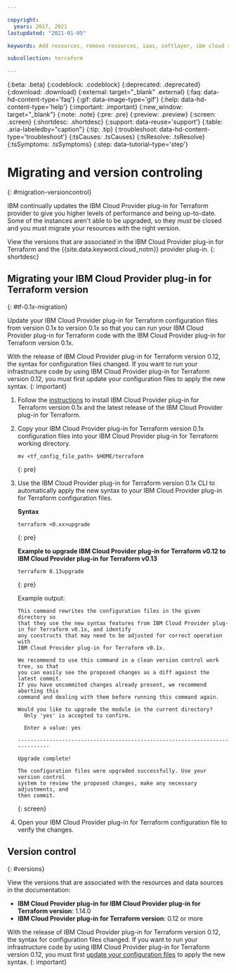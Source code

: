 ```yaml
---

copyright:
  years: 2017, 2021
lastupdated: "2021-01-05"

keywords: Add resources, remove resources, iaas, softlayer, ibm cloud resources, ibm cloud services, IBM Cloud Provider plug-in for Terraform, provision resources

subcollection: terraform

---
```


{:beta: .beta}
{:codeblock: .codeblock}
{:deprecated: .deprecated}
{:download: .download}
{:external: target="_blank" .external}
{:faq: data-hd-content-type='faq'}
{:gif: data-image-type='gif'}
{:help: data-hd-content-type='help'}
{:important: .important}
{:new_window: target="_blank"}
{:note: .note}
{:pre: .pre}
{:preview: .preview}
{:screen: .screen}
{:shortdesc: .shortdesc}
{:support: data-reuse='support'}
{:table: .aria-labeledby="caption"}
{:tip: .tip}
{:troubleshoot: data-hd-content-type='troubleshoot'}
{:tsCauses: .tsCauses}
{:tsResolve: .tsResolve}
{:tsSymptoms: .tsSymptoms}
{:step: data-tutorial-type='step'}



# Migrating and version controling
{: #migration-versioncontrol}

IBM continually updates the IBM Cloud Provider plug-in for Terraform provider to give you higher levels of performance and being up-to-date. Some of the instances aren't able to be upgraded, so they must be closed and you must migrate your resources with the right version.

View the versions that are associated in the IBM Cloud Provider plug-in for Terraform and the {{site.data.keyword.cloud_notm}} provider plug-in.
{: shortdesc}

## Migrating your IBM Cloud Provider plug-in for Terraform version
{: #tf-0.1x-migration}
  
Update your IBM Cloud Provider plug-in for Terraform configuration files from version 0.1x to version 0.1x so that you can run your IBM Cloud Provider plug-in for Terraform code with the IBM Cloud Provider plug-in for Terraform version 0.1x. 

With the release of IBM Cloud Provider plug-in for Terraform version 0.12, the syntax for configuration files changed. If you want to run your infrastructure code by using IBM Cloud Provider plug-in for Terraform version 0.12, you must first update your configuration files to apply the new syntax. 
{: important}

1. Follow the [instructions](/docs/terraform?topic=terraform-setup_cli#install_cli) to install IBM Cloud Provider plug-in for Terraform version 0.1x and the latest release of the IBM Cloud Provider plug-in for Terraform. 
2. Copy your IBM Cloud Provider plug-in for Terraform version 0.1x configuration files into your IBM Cloud Provider plug-in for Terraform working directory. 
   ```
   mv <tf_config_file_path> $HOME/terraform
   ```
   {: pre}
   
3. Use the IBM Cloud Provider plug-in for Terraform version 0.1x CLI to automatically apply the new syntax to your IBM Cloud Provider plug-in for Terraform configuration files. 
  
   **Syntax**
   ```
   terraform <0.xx>upgrade
   ```
   {: pre}

   **Example to upgrade IBM Cloud Provider plug-in for Terraform v0.12 to IBM Cloud Provider plug-in for Terraform v0.13**
   ```
   terraform 0.13upgrade
   ```
   {: pre}
   
   Example output: 
   ```
   This command rewrites the configuration files in the given directory so
   that they use the new syntax features from IBM Cloud Provider plug-in for Terraform v0.1x, and identify
   any constructs that may need to be adjusted for correct operation with
   IBM Cloud Provider plug-in for Terraform v0.1x.

   We recommend to use this command in a clean version control work tree, so that
   you can easily see the proposed changes as a diff against the latest commit.
   If you have uncommited changes already present, we recommend aborting this
   command and dealing with them before running this command again.

   Would you like to upgrade the module in the current directory?
     Only 'yes' is accepted to confirm.

     Enter a value: yes

   -----------------------------------------------------------------------------

   Upgrade complete!

   The configuration files were upgraded successfully. Use your version control
   system to review the proposed changes, make any necessary adjustments, and
   then commit.
   ```
   {: screen}
   
4. Open your IBM Cloud Provider plug-in for Terraform configuration file to verify the changes. 

## Version control 
{: #versions}

View the versions that are associated with the resources and data sources in the documentation:

- **IBM Cloud Provider plug-in for IBM Cloud Provider plug-in for Terraform version**: 1.14.0
- **IBM Cloud Provider plug-in for Terraform version**: 0.12 or more

With the release of IBM Cloud Provider plug-in for Terraform version 0.12, the syntax for configuration files changed. If you want to run your infrastructure code by using IBM Cloud Provider plug-in for Terraform version 0.12, you must first [update your configuration files](#tf-0.1x-migration) to apply the new syntax. 
{: important}

